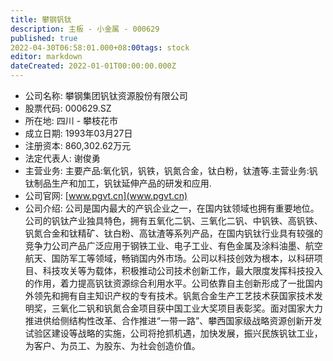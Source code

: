 ```yaml
---
title: 攀钢钒钛
description: 主板 - 小金属 - 000629
published: true
2022-04-30T06:58:01.000+08:00tags: stock
editor: markdown
dateCreated: 2022-01-01T00:00:00.000Z
---
```


- 公司名称: 攀钢集团钒钛资源股份有限公司
- 股票代码: 000629.SZ
- 所在地: 四川 - 攀枝花市
- 成立日期: 1993年03月27日
- 注册资本: 860,302.62万元
- 法定代表人: 谢俊勇
- 主营业务: 主要产品:氧化钒，钒铁，钒氮合金，钛白粉，钛渣等.主营业务:钒钛制品生产和加工，钒钛延伸产品的研发和应用.
- 公司官网: [www.pgvt.cn](www.pgvt.cn)
- 公司介绍: 公司是国内最大的产钒企业之一，在国内钛领域也拥有重要地位。公司的钒钛产业独具特色，拥有五氧化二钒、三氧化二钒、中钒铁、高钒铁、钒氮合金和钛精矿、钛白粉、高钛渣等系列产品，在国内钒钛行业具有较强的竞争力公司产品广泛应用于钢铁工业、电子工业、有色金属及涂料油墨、航空航天、国防军工等领域，畅销国内外市场。公司以科技创效为根本，以科研项目、科技攻关等为载体，积极推动公司技术创新工作，最大限度发挥科技投入的作用，着力提高钒钛资源综合利用水平。公司依靠自主创新形成了一批国内外领先和拥有自主知识产权的专有技术。钒氮合金生产工艺技术获国家技术发明奖，三氧化二钒和钒氮合金项目获中国工业大奖项目表彰奖。面对国家大力推进供给侧结构性改革、合作推进“一带一路”、攀西国家级战略资源创新开发试验区建设等战略的实施，公司将抢抓机遇，加快发展，振兴民族钒钛工业，为客户、为员工、为股东、为社会创造价值。


